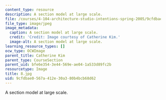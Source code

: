 ```yaml
---
content_type: resource
description: A section model at large scale.
file: /courses/4-104-architecture-studio-intentions-spring-2005/9cfdbae0567a412e30a380b4bcb68d62_8.jpg
file_type: image/jpeg
image_metadata:
  caption: A section model at large scale.
  credit: 'Credit: Image courtesy of Catherine Kim.'
  image-alt: A section model at large scale.
learning_resource_types: []
ocw_type: OCWImage
parent_title: Catherine Kim
parent_type: CourseSection
parent_uid: bfe6e354-3e44-569e-ae04-1a533d89fc2b
resourcetype: Image
title: 8.jpg
uid: 9cfdbae0-567a-412e-30a3-80b4bcb68d62
---
```

A section model at large scale.

